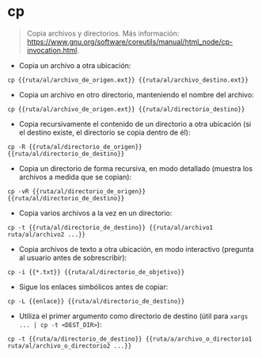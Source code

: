 # cp

> Copia archivos y directorios.
> Más información: <https://www.gnu.org/software/coreutils/manual/html_node/cp-invocation.html>.

- Copia un archivo a otra ubicación:

`cp {{ruta/al/archivo_de_origen.ext}} {{ruta/al/archivo_destino.ext}}`

- Copia un archivo en otro directorio, manteniendo el nombre del archivo:

`cp {{ruta/al/archivo_de_origen.ext}} {{ruta/al/directorio_destino}}`

- Copia recursivamente el contenido de un directorio a otra ubicación (si el destino existe, el directorio se copia dentro de él):

`cp -R {{ruta/al/directorio_de_origen}} {{ruta/al/directorio_de_destino}}`

- Copia un directorio de forma recursiva, en modo detallado (muestra los archivos a medida que se copian):

`cp -vR {{ruta/al/directorio_de_origen}} {{ruta/al/directorio_de_destino}}`

- Copia varios archivos a la vez en un directorio:

`cp -t {{ruta/al/directorio_de_destino}} {{ruta/al/archivo1 ruta/al/archivo2 ...}}`

- Copia archivos de texto a otra ubicación, en modo interactivo (pregunta al usuario antes de sobrescribir):

`cp -i {{*.txt}} {{ruta/al/directorio_de_objetivo}}`

- Sigue los enlaces simbólicos antes de copiar:

`cp -L {{enlace}} {{ruta/al/directorio_de_destino}}`

- Utiliza el primer argumento como directorio de destino (útil para `xargs ... | cp -t <DEST_DIR>`):

`cp -t {{ruta/a/directorio_de_destino}} {{ruta/a/archivo_o_directorio1 ruta/al/archivo_o_directorio2 ...}}`
